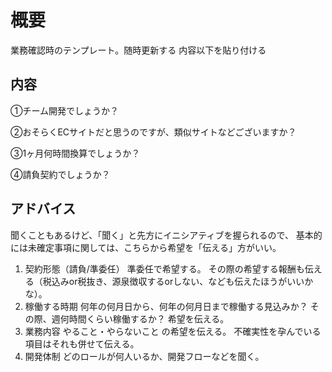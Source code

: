 # 概要

業務確認時のテンプレート。随時更新する
内容以下を貼り付ける

## 内容

①チーム開発でしょうか？

②おそらくECサイトだと思うのですが、類似サイトなどございますか？

③1ヶ月何時間換算でしょうか？


④請負契約でしょうか？

## アドバイス

聞くこともあるけど、「聞く」と先方にイニシアティブを握られるので、
基本的には未確定事項に関しては、こちらから希望を「伝える」方がいい。

1. 契約形態（請負/準委任）
準委任で希望する。
その際の希望する報酬も伝える（税込みor税抜き、源泉徴収するorしない、なども伝えたほうがいいかな）。
2. 稼働する時期
何年の何月日から、何年の何月日まで稼働する見込みか？
その際、週何時間くらい稼働するか？
希望を伝える。
3. 業務内容
やること・やらないこと
の希望を伝える。
不確実性を孕んでいる項目はそれも併せて伝える。
4. 開発体制
どのロールが何人いるか、開発フローなどを聞く。